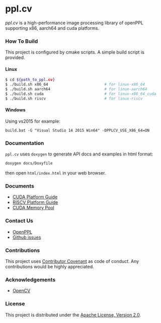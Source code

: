 # ppl.cv

*ppl.cv* is a high-performance image processing library of openPPL supporting x86, aarch64 and cuda platforms.

### How To Build

This project is configured by cmake scripts. A simple build script is provided.

#### Linux

```bash
$ cd ${path_to_ppl.cv}
$ ./build.sh x86_64                         # for linux-x86_64
$ ./build.sh aarch64                        # for linux-aarch64
$ ./build.sh cuda                           # for linux-x86_64_cuda
$ ./build.sh riscv                          # for linux-riscv
```

#### Windows

Using vs2015 for example:

```
build.bat -G "Visual Studio 14 2015 Win64" -DPPLCV_USE_X86_64=ON
```

### Documentation

`ppl.cv` uses `doxygen` to generate API docs and examples in html format:

```bash
doxygen docs/Doxyfile
```

then open `html/index.html` in your web browser.

### Documents
* [CUDA Platform Guide](docs/cuda_usage.md)
* [RISCV Platform Guide](docs/riscv_usage.md)
* [CUDA Memory Pool](docs/cuda_memory_pool.md)

### Contact Us

* [OpenPPL](https://openppl.ai/)
* [Github issues](https://github.com/openppl-public/ppl.cv/issues)

### Contributions

This project uses [Contributor Covenant](https://www.contributor-covenant.org/) as code of conduct. Any contributions would be highly appreciated.

### Acknowledgements

* [OpenCV](https://github.com/opencv/opencv)

### License

This project is distributed under the [Apache License, Version 2.0](LICENSE).
